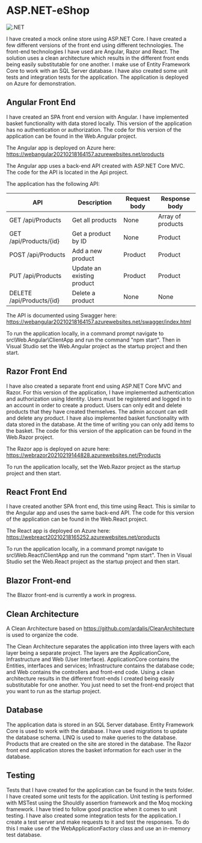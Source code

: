 # ASP.NET-eShop

![.NET](https://github.com/gchurch/ASP.NET-eShop/workflows/.NET/badge.svg)

I have created a mock online store using ASP.NET Core. I have created a few different versions of the front end using different technologies. The front-end technologies I have used are Angular, Razor and React. The solution uses a clean architecture which results in the different front ends being easily substitutable for one another. I make use of Entity Framework Core to work with an SQL Server database. I have also created some unit tests and integration tests for the application. The application is deployed on Azure for demonstration.

## Angular Front End

I have created an SPA front end version with Angular. I have implemented basket functionality with data stored locally. This version of the application has no authentication or authorization. The code for this version of the application can be found in the Web.Angular project.

The Angular app is deployed on Azure here: https://webangular20210218164157.azurewebsites.net/products

The Angular app uses a back-end API created with ASP.NET Core MVC. The code for the API is located in the Api project.

The application has the following API:

| API                       | Description                | Request body | Response body     |
| ------------------------- | -------------------------- | ------------ | ----------------- |
| GET /api/Products         | Get all products           | None         | Array of products |
| GET /api/Products/{id}    | Get a product by ID        | None         | Product           |
| POST /api/Products        | Add a new product          | Product      | Product           |
| PUT /api/Products         | Update an existing product | Product      | Product           |
| DELETE /api/Products/{id} | Delete a product           | None         | None              |

The API is documented using Swagger here: https://webangular20210218164157.azurewebsites.net/swagger/index.html

To run the application locally, in a command prompt navigate to src\Web.Angular\ClientApp and run the command "npm start". Then in Visual Studio set the Web.Angular project as the startup project and then start. 

## Razor Front End

I have also created a separate front end using ASP.NET Core MVC and Razor. For this version of the application, I have implemented authentication and authorization using Identity. Users must be registered and logged in to an account in order to create a product. Users can only edit and delete products that they have created themselves. The admin account can edit and delete any product. I have also implemented basket functionality with data stored in the database. At the time of writing you can only add items to the basket. The code for this version of the application can be found in the Web.Razor project.

The Razor app is deployed on azure here: https://webrazor20210219144828.azurewebsites.net/Products

To run the application locally, set the Web.Razor project as the startup project and then start.

## React Front End

I have created another SPA front end, this time using React. This is similar to the Angular app and uses the same back-end API. The code for this version of the application can be found in the Web.React project.

The React app is deployed on Azure here: https://webreact20210218165252.azurewebsites.net/products

To run the application locally, in a command prompt navigate to src\Web.React\ClientApp and run the command "npm start". Then in Visual Studio set the Web.React project as the startup project and then start.

## Blazor Front-end

The Blazor front-end is currently a work in progress.

## Clean Architecture

A Clean Architecture based on https://github.com/ardalis/CleanArchitecture is used to organize the code.

The Clean Architecture separates the application into three layers with each layer being a separate project. The layers are the ApplicationCore, Infrastructure and Web (User Interface). ApplicationCore contains the Entities, interfaces and services; Infrastructure contains the database code; and Web contains the controllers and front-end code. Using a clean architecture results in the different front-ends I created being easily substitutable for one another. You just need to set the front-end project that you want to run as the startup project.

## Database

The application data is stored in an SQL Server database. Entity Framework Core is used to work with the database. I have used migrations to update the database schema. LINQ is used to make queries to the database. Products that are created on the site are stored in the database. The Razor front end application stores the basket information for each user in the database.

## Testing

Tests that I have created for the application can be found in the tests folder. I have created some unit tests for the application. Unit testing is performed with MSTest using the Shouldly assertion framework and the Moq mocking framework. I have tried to follow good practice when it comes to unit testing. I have also created some integration tests for the application. I create a test server and make requests to it and test the responses. To do this I make use of the WebApplicationFactory class and use an in-memory test database.
